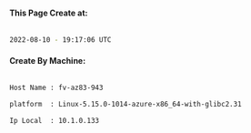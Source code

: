 
   
#### This Page Create at:

```bash

2022-08-10 - 19:17:06 UTC

```

#### Create By Machine:

```bash

Host Name : fv-az83-943

platform  : Linux-5.15.0-1014-azure-x86_64-with-glibc2.31

Ip Local  : 10.1.0.133

```

